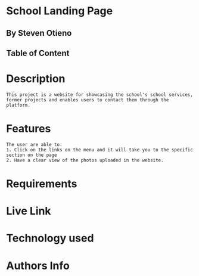 # School Landing Page

## By Steven Otieno

## Table of Content

# Description
    This project is a website for showcasing the school's school services, former projects and enables users to contact them through the platform.

# Features
    The user are able to:
    1. Click on the links on the menu and it will take you to the specific section on the page
    2. Have a clear view of the photos uploaded in the website.

# Requirements
# Live Link
# Technology used
# Authors Info